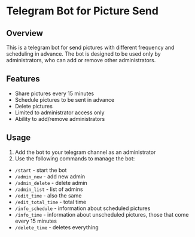 # Telegram Bot for Picture Send

## Overview

This is a telegram bot for send pictures with different frequency and scheduling in advance. The bot is designed to be used only by administrators, who can add or remove other administrators.

## Features

- Share pictures every 15 minutes
- Schedule pictures to be sent in advance
- Delete pictures
- Limited to administrator access only
- Ability to add/remove administrators

## Usage

1. Add the bot to your telegram channel as an administrator
2. Use the following commands to manage the bot:
- `/start` - start the bot 
- `/admin_new` - add new admin
- `/admin_delete` - delete admin
- `/admin_list` - list of admins
- `/edit_time` - also the same
- `/edit_total_time` - total time
- `/info_schedule` - information about scheduled pictures
- `/info_time` - information about unscheduled pictures, those that come every 15 minutes
- `/delete_time` - deletes everything
